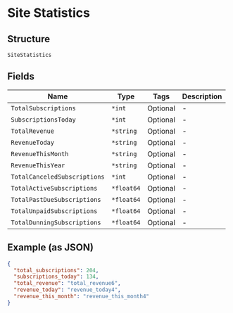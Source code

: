 
# Site Statistics

## Structure

`SiteStatistics`

## Fields

| Name | Type | Tags | Description |
|  --- | --- | --- | --- |
| `TotalSubscriptions` | `*int` | Optional | - |
| `SubscriptionsToday` | `*int` | Optional | - |
| `TotalRevenue` | `*string` | Optional | - |
| `RevenueToday` | `*string` | Optional | - |
| `RevenueThisMonth` | `*string` | Optional | - |
| `RevenueThisYear` | `*string` | Optional | - |
| `TotalCanceledSubscriptions` | `*int` | Optional | - |
| `TotalActiveSubscriptions` | `*float64` | Optional | - |
| `TotalPastDueSubscriptions` | `*float64` | Optional | - |
| `TotalUnpaidSubscriptions` | `*float64` | Optional | - |
| `TotalDunningSubscriptions` | `*float64` | Optional | - |

## Example (as JSON)

```json
{
  "total_subscriptions": 204,
  "subscriptions_today": 134,
  "total_revenue": "total_revenue6",
  "revenue_today": "revenue_today4",
  "revenue_this_month": "revenue_this_month4"
}
```

